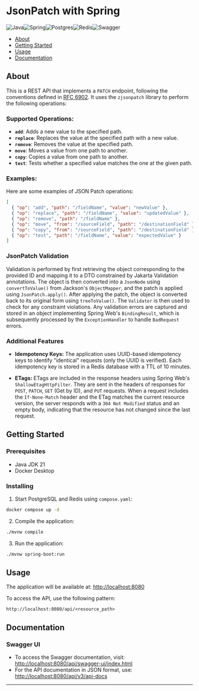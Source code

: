 # JsonPatch with Spring
![Java](https://img.shields.io/badge/java-%23ED8B00.svg?style=for-the-badge&logo=openjdk&logoColor=white)![Spring](https://img.shields.io/badge/spring-%236DB33F.svg?style=for-the-badge&logo=spring&logoColor=white)![Postgres](https://img.shields.io/badge/postgres-%23316192.svg?style=for-the-badge&logo=postgresql&logoColor=white)![Redis](https://img.shields.io/badge/redis-%23DD0031.svg?style=for-the-badge&logo=redis&logoColor=white)![Swagger](https://img.shields.io/badge/-Swagger-%23Clojure?style=for-the-badge&logo=swagger&logoColor=white)

- [About](#about)
- [Getting Started](#getting_started)
- [Usage](#usage)
- [Documentation](#documentation)


## About <a name = "about"></a>

This is a REST API that implements a `PATCH` endpoint, following the conventions defined in [RFC 6902](https://datatracker.ietf.org/doc/html/rfc6902). It uses the `zjsonpatch` library to perform the following operations:

### Supported Operations:
- **`add`**: Adds a new value to the specified path.
- **`replace`**: Replaces the value at the specified path with a new value.
- **`remove`**: Removes the value at the specified path.
- **`move`**: Moves a value from one path to another.
- **`copy`**: Copies a value from one path to another.
- **`test`**: Tests whether a specified value matches the one at the given path.

### Examples:
Here are some examples of JSON Patch operations:

```json
[
  { "op": "add", "path": "/fieldName", "value": "newValue" },
  { "op": "replace", "path": "/fieldName", "value": "updatedValue" },
  { "op": "remove", "path": "/fieldName" },
  { "op": "move", "from": "/sourceField", "path": "/destinationField" },
  { "op": "copy", "from": "/sourceField", "path": "/destinationField" },
  { "op": "test", "path": "/fieldName", "value": "expectedValue" }
]
```

### JsonPatch Validation

Validation is performed by first retrieving the object corresponding to the provided ID and mapping it to a DTO constrained by Jakarta Validation annotations. The object is then converted into a `JsonNode` using `convertToValue()` from Jackson's `ObjectMapper`, and the patch is applied using `JsonPatch.apply()`. After applying the patch, the object is converted back to its original form using `treeToValue()`. The `Validator` is then used to check for any constraint violations. Any validation errors are captured and stored in an object implementing Spring Web's `BindingResult`, which is subsequently processed by the `ExceptionHandler` to handle `BadRequest` errors.


### Additional Features

- **Idempotency Keys:** The application uses UUID-based idempotency keys to identify "identical" requests (only the UUID is verified). Each idempotency key is stored in a Redis database with a TTL of 10 minutes.

- **ETags:** ETags are included in the response headers using Spring Web's `ShallowEtagHttpFilter`. They are sent in the headers of responses for `POST`, `PATCH`, `GET` (Get by ID), and `PUT` requests. When a request includes the `If-None-Match` header and the ETag matches the current resource version, the server responds with a `304 Not Modified` status and an empty body, indicating that the resource has not changed since the last request.

## Getting Started <a name = "getting_started"></a>

### Prerequisites

- Java JDK 21
- Docker Desktop

### Installing

1. Start PostgreSQL and Redis using `compose.yaml`:

```bash
docker compose up -d
```

2. Compile the application:

```bash
./mvnw compile
```

3. Run the application:

```bash
./mvnw spring-boot:run
```

## Usage <a name = "usage"></a>

The application will be available at: [http://localhost:8080](http://localhost:8080)

To access the API, use the following pattern:

```plaintext
http://localhost:8080/api/<resource_path>
```

## Documentation <a name = "documentation"></a>

### Swagger UI

- To access the Swagger documentation, visit: [http://localhost:8080/api/swagger-ui/index.html](http://localhost:8080/api/swagger-ui/index.html)
- For the API documentation in JSON format, use: [http://localhost:8080/api/v3/api-docs](http://localhost:8080/api/v3/api-docs)

---
